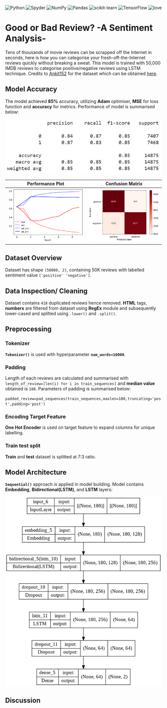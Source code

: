 ![Python](https://img.shields.io/badge/python-3670A0?style=for-the-badge&logo=python&logoColor=ffdd54)
![Spyder](https://img.shields.io/badge/Spyder-838485?style=for-the-badge&logo=spyder%20ide&logoColor=maroon)
![NumPy](https://img.shields.io/badge/numpy-%23013243.svg?style=for-the-badge&logo=numpy&logoColor=white)
![Pandas](https://img.shields.io/badge/pandas-%23150458.svg?style=for-the-badge&logo=pandas&logoColor=white)
![scikit-learn](https://img.shields.io/badge/scikit--learn-%23F7931E.svg?style=for-the-badge&logo=scikit-learn&logoColor=white)
![TensorFlow](https://img.shields.io/badge/TensorFlow-%23FF6F00.svg?style=for-the-badge&logo=TensorFlow&logoColor=white)
<a><img alt='love' src="http://ForTheBadge.com/images/badges/built-with-love.svg"></a>

# Good or Bad Review? -A Sentiment Analysis-
Tens of thousands of movie reviews can be scrapped off the Internet in seconds, here is how you can categorise your fresh-off-the-Internet reviews quickly without breaking a sweat. This model is trained with 50,000 IMDB reviews to categorise positive/negative reviews using LSTM technique. Credits to [Ankit152](https://github.com/Ankit152) for the dataset which can be obtained [here](https://github.com/Ankit152/IMDB-sentiment-analysis).

## Model Accuracy
The model achieved **85%** accuracy, utilizing **Adam** optimiser, **MSE** for loss function and **accuracy** for metrics. Performance of model is summarised below:

![model_cm](Static/classification_report.jpg)

| Performance Plot | Confusion Matrix |
| ----------- | ----------- |
| ![model_val_plot](Static/loss_acc_plot.png) | ![model_cm](Static/confusion_matrix.png) |

## Dataset Overview
Dataset has shape `(50000, 2)`, containing 50K reviews with labelled sentiment value `['positive' 'negative']`.

## Data Inspection/ Cleaning
Dataset contains `418` duplicated reviews hence removed. 
**HTML** tags, **numbers** are filtered from dataset using **RegEx** module and subsequently lower-cased and splitted using `.lower()` and `.split()`. 

## Preprocessing
### Tokenizer
**`Tokenizer()`** is used with hyperparameter **`num_words=10000`**.

### Padding
Length of each reviews are calculated and summarised with `length_of_review=[len(i) for i in train_sequences]` and **median value** obtained is `180`.
Parameters of padding is summarised below:

`padded_review=pad_sequences(train_sequences,maxlen=180,truncating='post',padding='post')`

### Encoding Target Feature
**One Hot Encoder** is used on target feature to expand columns for unique labelling.

### Train test split
**Train** and **test** dataset is splitted at 7:3 ratio.

## Model Architecture
**`Sequential()`** approach is applied in model building. Model contains **Embedding**, **Bidirectional(LSTM)**, and **LSTM** layers:

![model_architecture](Static/model.png)

## Discussion


